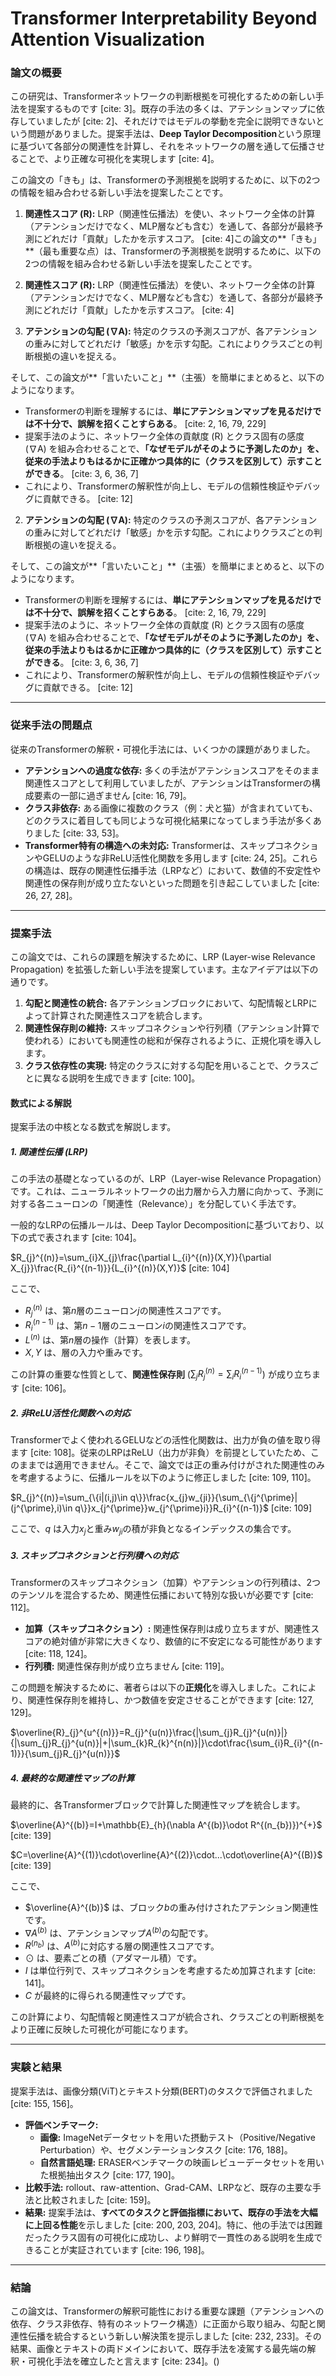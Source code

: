 # Transformer Interpretability Beyond Attention Visualization

### 論文の概要

この研究は、Transformerネットワークの判断根拠を可視化するための新しい手法を提案するものです [cite: 3]。既存の手法の多くは、アテンションマップに依存していましたが [cite: 2]、それだけではモデルの挙動を完全に説明できないという問題がありました。提案手法は、**Deep Taylor Decomposition**という原理に基づいて各部分の関連性を計算し、それをネットワークの層を通して伝播させることで、より正確な可視化を実現します [cite: 4]。

この論文の「きも」は、Transformerの予測根拠を説明するために、以下の2つの情報を組み合わせる新しい手法を提案したことです。

1.  **関連性スコア (R):** LRP（関連性伝播法）を使い、ネットワーク全体の計算（アテンションだけでなく、MLP層なども含む）を通して、各部分が最終予測にどれだけ「貢献」したかを示すスコア。 [cite: 4]この論文の**「きも」**（最も重要な点）は、Transformerの予測根拠を説明するために、以下の2つの情報を組み合わせる新しい手法を提案したことです。

1.  **関連性スコア (R):** LRP（関連性伝播法）を使い、ネットワーク全体の計算（アテンションだけでなく、MLP層なども含む）を通して、各部分が最終予測にどれだけ「貢献」したかを示すスコア。 [cite: 4]
2.  **アテンションの勾配 (∇A):** 特定のクラスの予測スコアが、各アテンションの重みに対してどれだけ「敏感」かを示す勾配。これによりクラスごとの判断根拠の違いを捉える。

そして、この論文が**「言いたいこと」**（主張）を簡単にまとめると、以下のようになります。

* Transformerの判断を理解するには、**単にアテンションマップを見るだけでは不十分で、誤解を招くことすらある**。 [cite: 2, 16, 79, 229]
* 提案手法のように、ネットワーク全体の貢献度 (R) とクラス固有の感度 (∇A) を組み合わせることで、**「なぜモデルがそのように予測したのか」を、従来の手法よりもはるかに正確かつ具体的に（クラスを区別して）示すことができる**。 [cite: 3, 6, 36, 7]
* これにより、Transformerの解釈性が向上し、モデルの信頼性検証やデバッグに貢献できる。 [cite: 12]
2.  **アテンションの勾配 (∇A):** 特定のクラスの予測スコアが、各アテンションの重みに対してどれだけ「敏感」かを示す勾配。これによりクラスごとの判断根拠の違いを捉える。

そして、この論文が**「言いたいこと」**（主張）を簡単にまとめると、以下のようになります。

* Transformerの判断を理解するには、**単にアテンションマップを見るだけでは不十分で、誤解を招くことすらある**。 [cite: 2, 16, 79, 229]
* 提案手法のように、ネットワーク全体の貢献度 (R) とクラス固有の感度 (∇A) を組み合わせることで、**「なぜモデルがそのように予測したのか」を、従来の手法よりもはるかに正確かつ具体的に（クラスを区別して）示すことができる**。 [cite: 3, 6, 36, 7]
* これにより、Transformerの解釈性が向上し、モデルの信頼性検証やデバッグに貢献できる。 [cite: 12]
---

### 従来手法の問題点

従来のTransformerの解釈・可視化手法には、いくつかの課題がありました。

* **アテンションへの過度な依存:** 多くの手法がアテンションスコアをそのまま関連性スコアとして利用していましたが、アテンションはTransformerの構成要素の一部に過ぎません [cite: 16, 79]。
* **クラス非依存:** ある画像に複数のクラス（例：犬と猫）が含まれていても、どのクラスに着目しても同じような可視化結果になってしまう手法が多くありました [cite: 33, 53]。
* **Transformer特有の構造への未対応:** Transformerは、スキップコネクションやGELUのような非ReLU活性化関数を多用します [cite: 24, 25]。これらの構造は、既存の関連性伝播手法（LRPなど）において、数値的不安定性や関連性の保存則が成り立たないといった問題を引き起こしていました [cite: 26, 27, 28]。

---

### 提案手法

この論文では、これらの課題を解決するために、LRP (Layer-wise Relevance Propagation) を拡張した新しい手法を提案しています。主なアイデアは以下の通りです。

1.  **勾配と関連性の統合:** 各アテンションブロックにおいて、勾配情報とLRPによって計算された関連性スコアを統合します。
2.  **関連性保存則の維持:** スキップコネクションや行列積（アテンション計算で使われる）においても関連性の総和が保存されるように、正規化項を導入します。
3.  **クラス依存性の実現:** 特定のクラスに対する勾配を用いることで、クラスごとに異なる説明を生成できます [cite: 100]。

#### 数式による解説

提案手法の中核となる数式を解説します。

##### **1. 関連性伝播 (LRP)**

この手法の基礎となっているのが、LRP（Layer-wise Relevance Propagation）です。これは、ニューラルネットワークの出力層から入力層に向かって、予測に対する各ニューロンの「関連性（Relevance）」を分配していく手法です。

一般的なLRPの伝播ルールは、Deep Taylor Decompositionに基づいており、以下の式で表されます [cite: 104]。

$R_{j}^{(n)}=\sum_{i}X_{j}\frac{\partial L_{i}^{(n)}(X,Y)}{\partial X_{j}}\frac{R_{i}^{(n-1)}}{L_{i}^{(n)}(X,Y)}$  [cite: 104]

ここで、
* $R_{j}^{(n)}$ は、第$n$層のニューロン$j$の関連性スコアです。
* $R_{i}^{(n-1)}$ は、第$n-1$層のニューロン$i$の関連性スコアです。
* $L^{(n)}$ は、第$n$層の操作（計算）を表します。
* $X, Y$ は、層の入力や重みです。

この計算の重要な性質として、**関連性保存則** ($\sum_{j}R_{j}^{(n)}=\sum_{i}R_{i}^{(n-1)}$) が成り立ちます [cite: 106]。

##### **2. 非ReLU活性化関数への対応**

Transformerでよく使われるGELUなどの活性化関数は、出力が負の値を取り得ます [cite: 108]。従来のLRPはReLU（出力が非負）を前提としていたため、このままでは適用できません。そこで、論文では正の重み付けがされた関連性のみを考慮するように、伝播ルールを以下のように修正しました [cite: 109, 110]。

$R_{j}^{(n)}=\sum_{\{i|(i,j)\in q\}}\frac{x_{j}w_{ji}}{\sum_{\{j^{\prime}|(j^{\prime},i)\in q\}}x_{j^{\prime}}w_{j^{\prime}i}}R_{i}^{(n-1)}$  [cite: 109]

ここで、$q$ は入力$x_j$と重み$w_{ji}$の積が非負となるインデックスの集合です。

##### **3. スキップコネクションと行列積への対応**

Transformerのスキップコネクション（加算）やアテンションの行列積は、2つのテンソルを混合するため、関連性伝播において特別な扱いが必要です [cite: 112]。

* **加算（スキップコネクション）:** 関連性保存則は成り立ちますが、関連性スコアの絶対値が非常に大きくなり、数値的に不安定になる可能性があります [cite: 118, 124]。
* **行列積:** 関連性保存則が成り立ちません [cite: 119]。

この問題を解決するために、著者らは以下の**正規化**を導入しました。これにより、関連性保存則を維持し、かつ数値を安定させることができます [cite: 127, 129]。

$\overline{R}_{j}^{u^{(n)}}=R_{j}^{u(n)}\frac{|\sum_{j}R_{j}^{u(n)}|}{|\sum_{j}R_{j}^{u(n)}|+|\sum_{k}R_{k}^{n(n)}|}\cdot\frac{\sum_{i}R_{i}^{(n-1)}}{\sum_{j}R_{j}^{u(n)}}$

##### **4. 最終的な関連性マップの計算**

最終的に、各Transformerブロックで計算した関連性マップを統合します。

$\overline{A}^{(b)}=I+\mathbb{E}_{h}(\nabla A^{(b)}\odot R^{(n_{b})})^{+}$  [cite: 139]

$C=\overline{A}^{(1)}\cdot\overline{A}^{(2)}\cdot...\cdot\overline{A}^{(B)}$  [cite: 139]

ここで、
* $\overline{A}^{(b)}$ は、ブロック$b$の重み付けされたアテンション関連性です。
* $\nabla A^{(b)}$ は、アテンションマップ$A^{(b)}$の勾配です。
* $R^{(n_{b})}$ は、$A^{(b)}$に対応する層の関連性スコアです。
* $\odot$ は、要素ごとの積（アダマール積）です。
* $I$ は単位行列で、スキップコネクションを考慮するため加算されます [cite: 141]。
* $C$ が最終的に得られる関連性マップです。

この計算により、勾配情報と関連性スコアが統合され、クラスごとの判断根拠をより正確に反映した可視化が可能になります。

---

### 実験と結果

提案手法は、画像分類(ViT)とテキスト分類(BERT)のタスクで評価されました [cite: 155, 156]。

* **評価ベンチマーク:**
    * **画像:** ImageNetデータセットを用いた摂動テスト（Positive/Negative Perturbation）や、セグメンテーションタスク [cite: 176, 188]。
    * **自然言語処理:** ERASERベンチマークの映画レビューデータセットを用いた根拠抽出タスク [cite: 177, 190]。
* **比較手法:** rollout、raw-attention、Grad-CAM、LRPなど、既存の主要な手法と比較されました [cite: 159]。
* **結果:** 提案手法は、**すべてのタスクと評価指標において、既存の手法を大幅に上回る性能**を示しました [cite: 200, 203, 204]。特に、他の手法では困難だったクラス固有の可視化に成功し、より鮮明で一貫性のある説明を生成できることが実証されています [cite: 196, 198]。

---

### 結論

この論文は、Transformerの解釈可能性における重要な課題（アテンションへの依存、クラス非依存、特有のネットワーク構造）に正面から取り組み、勾配と関連性伝播を統合するという新しい解決策を提示しました [cite: 232, 233]。その結果、画像とテキストの両ドメインにおいて、既存手法を凌駕する最先端の解釈・可視化手法を確立したと言えます [cite: 234]。()